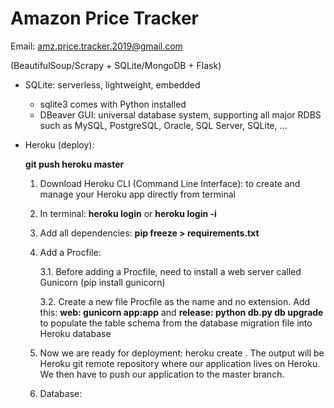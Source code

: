 # Amazon Price Tracker

Email: amz.price.tracker.2019@gmail.com

(BeautifulSoup/Scrapy + SQLite/MongoDB + Flask)

- SQLite: serverless, lightweight, embedded
  - sqlite3 comes with Python installed
  - DBeaver GUI: universal database system, supporting all major RDBS such as MySQL, PostgreSQL, Oracle, SQL Server, SQLite, ...
  
- Heroku (deploy):

  <b>git push heroku master</b>

  1. Download Heroku CLI (Command Line Interface): to create and manage your Heroku app directly from terminal

  2. In terminal: <b>heroku login</b> or <b>heroku login -i</b>

  3. Add all dependencies: <b>pip freeze > requirements.txt</b>

  4. Add a Procfile:

     3.1. Before adding a Procfile, need to install a web server called Gunicorn (pip install gunicorn)

     3.2. Create a new file Procfile as the name and no extension. Add this: <b>web: gunicorn app:app</b> and <b>release: python db.py db upgrade</b> to populate the table schema from the database migration file into Heroku database 

  5. Now we are ready for deployment: heroku create <name-application>. The output will be Heroku git remote repository where our application lives on Heroku. We then have to push our application to the master branch.

  6. Database: 